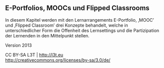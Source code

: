 ## E-Portfolios, MOOCs und Flipped Classrooms

In diesem Kapitel werden mit den Lernarrangements E-Portfolio, ‚MOOC’ und ‚Flipped Classroom’ drei Konzepte behandelt, welche in unterschiedlicher Form die Offenheit des Lernsettings und die Partizipation der Lernenden in den Mittelpunkt stellen.


Version 2013

CC BY-SA L3T | http://l3t.eu  
http://creativecommons.org/licenses/by-sa/3.0/de/
